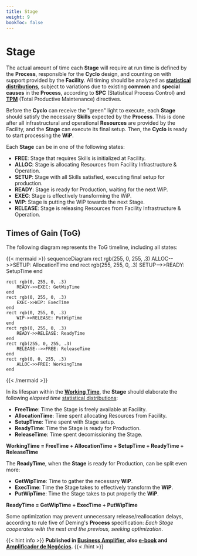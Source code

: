 ```yaml
---
title: Stage
weight: 9
bookToc: false
---
```

# Stage

The actual amount of time each **Stage** will require at run time is defined by the **Process**, responsible for the **Cyclo** design, and counting on with support provided by the **Facility**. All timing should be analyzed as [**statistical distributions**](/posts/stats), subject to variations due to existing **common** and **special causes** in the **Process**, according to **SPC** (Statistical Process Control) and [**TPM**](/posts/tpm/) (Total Productive Maintenance) directives.

Before the **Cyclo** can receive the "green" light to execute, each **Stage** should satisfy the necessary **Skills** expected by the **Process**. This is done after all infrastructural and operational **Resources** are provided by the Facility, and the **Stage** can execute its final setup. Then, the **Cyclo** is ready to start processing the **WiP**.

Each **Stage** can be in one of the following states:

- **FREE**: Stage that requires Skills is initialized at Facility.
- **ALLOC**: Stage is allocating Resources from Facility Infrastructure & Operation.
- **SETUP**: Stage with all Skills satisfied, executing final setup for production.
- **READY**: Stage is ready for Production, waiting for the next WiP.
- **EXEC**: Stage is effectively transforming the WiP.
- **WIP**: Stage is putting the WiP towards the next Stage.
- **RELEASE**: Stage is releasing Resources from Facility Infrastructure & Operation.

## Times of Gain (ToG)

The following diagram represents the ToG timeline, including all states:

{{< mermaid >}}
sequenceDiagram
    rect rgb(255, 0, 255, .3)
        ALLOC-->>SETUP: AllocationTime
    end
    rect rgb(255, 255, 0, .3)
        SETUP-->>READY: SetupTime
    end

    rect rgb(0, 255, 0, .3)
        READY->>EXEC: GetWipTime
    end
    rect rgb(0, 255, 0, .3)
        EXEC->>WIP: ExecTime
    end
    rect rgb(0, 255, 0, .3)
        WIP->>RELEASE: PutWipTime
    end
    rect rgb(0, 255, 0, .3)
        READY->>RELEASE: ReadyTime
    end
    rect rgb(255, 0, 255, .3)
        RELEASE-->>FREE: ReleaseTime
    end
    rect rgb(0, 0, 255, .3)
        ALLOC->>FREE: WorkingTime
    end
{{< /mermaid >}}


In its lifespan within the [**Working Time**](/posts/tpm), the **Stage** should elaborate the following *elapsed time* [statistical distributions](/posts/stats):

- **FreeTime**: Time the Stage is freely available at Facility.
- **AllocationTime**: Time spent allocating Resources from Facility.
- **SetupTime**: Time spent with Stage setup.
- **ReadyTime**: Time the Stage is ready for Production.
- **ReleaseTime**: Time spent decomissioning the Stage.

**WorkingTime = FreeTime + AllocationTime + SetupTime + ReadyTime + ReleaseTime**

The **ReadyTime**, when the **Stage** is ready for Production, can be split even more:

- **GetWipTime**: Time to gather the necessary **WiP**.
- **ExecTime**: Time the Stage takes to effectively transform the **WiP**.
- **PutWipTime**: Time the Stage takes to put properly the **WiP**.

**ReadyTime = GetWipTime + ExecTime + PutWipTime**  

Some optimization may prevent unnecessary release/reallocation delays, according to rule five of Deming's **Process** specification: *Each Stage cooperates with the next and the previous, seeking optimization*.

{{< hint info >}}
**Published in [Business Amplifier](https://www.amazon.com/Business-Amplifier-M-Sc-Motta-Lopes/dp/B083XGK14Q), also [e-book](https://www.amazon.com/Business-Amplifier-Jose-Motta-Lopes-ebook-dp-B086L6V6QY/dp/B086L6V6QY/) and [Amplificador de Negócios](https://www.amazon.com/M-Sc-Jose-Motta-Lopes/dp/8592301009).**
{{< /hint >}}
